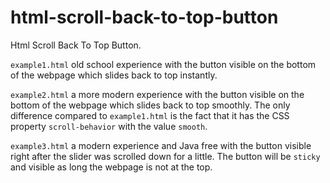 # html-scroll-back-to-top-button
Html Scroll Back To Top Button.

`example1.html` old school experience with the button visible on the bottom of the webpage which slides back to top instantly.

`example2.html` a more modern experience with the button visible on the bottom of the webpage which slides back to top smoothly. The only difference compared to `example1.html` is the fact that it has the CSS property `scroll-behavior` with the value `smooth`.

`example3.html` a modern experience and Java free with the button visible right after the slider was scrolled down for a little. The button will be `sticky` and visible as long the webpage is not at the top.
